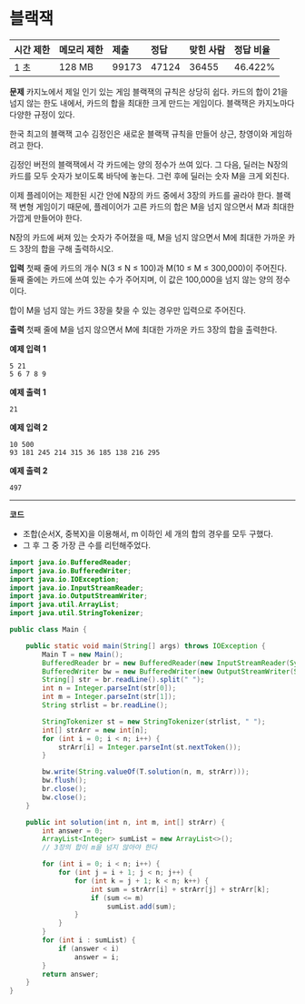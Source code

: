 # 블랙잭

| 시간 제한 | 메모리 제한 | 제출  | 정답  | 맞힌 사람 | 정답 비율 |
| :-------- | :---------- | :---- | :---- | :-------- | :-------- |
| 1 초      | 128 MB      | 99173 | 47124 | 36455     | 46.422%   |

**문제**
카지노에서 제일 인기 있는 게임 블랙잭의 규칙은 상당히 쉽다. 카드의 합이 21을 넘지 않는 한도 내에서, 카드의 합을 최대한 크게 만드는 게임이다. 블랙잭은 카지노마다 다양한 규정이 있다.

한국 최고의 블랙잭 고수 김정인은 새로운 블랙잭 규칙을 만들어 상근, 창영이와 게임하려고 한다.

김정인 버전의 블랙잭에서 각 카드에는 양의 정수가 쓰여 있다. 그 다음, 딜러는 N장의 카드를 모두 숫자가 보이도록 바닥에 놓는다. 그런 후에 딜러는 숫자 M을 크게 외친다.

이제 플레이어는 제한된 시간 안에 N장의 카드 중에서 3장의 카드를 골라야 한다. 블랙잭 변형 게임이기 때문에, 플레이어가 고른 카드의 합은 M을 넘지 않으면서 M과 최대한 가깝게 만들어야 한다.

N장의 카드에 써져 있는 숫자가 주어졌을 때, M을 넘지 않으면서 M에 최대한 가까운 카드 3장의 합을 구해 출력하시오.

**입력**
첫째 줄에 카드의 개수 N(3 ≤ N ≤ 100)과 M(10 ≤ M ≤ 300,000)이 주어진다. 둘째 줄에는 카드에 쓰여 있는 수가 주어지며, 이 값은 100,000을 넘지 않는 양의 정수이다.

합이 M을 넘지 않는 카드 3장을 찾을 수 있는 경우만 입력으로 주어진다.

**출력**
첫째 줄에 M을 넘지 않으면서 M에 최대한 가까운 카드 3장의 합을 출력한다.

**예제 입력 1**

```
5 21
5 6 7 8 9
```

**예제 출력 1**

```
21
```

**예제 입력 2**

```
10 500
93 181 245 214 315 36 185 138 216 295
```

**예제 출력 2**

```
497
```

---

**코드**

- 조합(순서X, 중복X)을 이용해서, m 이하인 세 개의 합의 경우를 모두 구했다.
- 그 후 그 중 가장 큰 수를 리턴해주었다.

```java
import java.io.BufferedReader;
import java.io.BufferedWriter;
import java.io.IOException;
import java.io.InputStreamReader;
import java.io.OutputStreamWriter;
import java.util.ArrayList;
import java.util.StringTokenizer;

public class Main {

    public static void main(String[] args) throws IOException {
        Main T = new Main();
        BufferedReader br = new BufferedReader(new InputStreamReader(System.in));
        BufferedWriter bw = new BufferedWriter(new OutputStreamWriter(System.out));
        String[] str = br.readLine().split(" ");
        int n = Integer.parseInt(str[0]);
        int m = Integer.parseInt(str[1]);
        String strlist = br.readLine();

        StringTokenizer st = new StringTokenizer(strlist, " ");
        int[] strArr = new int[n];
        for (int i = 0; i < n; i++) {
            strArr[i] = Integer.parseInt(st.nextToken());
        }

        bw.write(String.valueOf(T.solution(n, m, strArr)));
        bw.flush();
        br.close();
        bw.close();
    }

    public int solution(int n, int m, int[] strArr) {
        int answer = 0;
        ArrayList<Integer> sumList = new ArrayList<>();
        // 3장의 합이 m을 넘지 않아야 한다

        for (int i = 0; i < n; i++) {
            for (int j = i + 1; j < n; j++) {
                for (int k = j + 1; k < n; k++) {
                    int sum = strArr[i] + strArr[j] + strArr[k];
                    if (sum <= m)
                        sumList.add(sum);
                }
            }
        }
        for (int i : sumList) {
            if (answer < i)
                answer = i;
        }
        return answer;
    }
}
```
